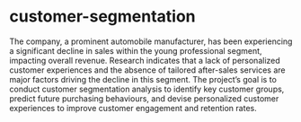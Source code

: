 # customer-segmentation
The company, a prominent automobile manufacturer, has been experiencing a 
significant decline in sales within the young professional segment, impacting overall revenue. 
Research indicates that a lack of personalized customer experiences and the absence of tailored 
after-sales services are major factors driving the decline in this segment. The project’s goal is to 
conduct customer segmentation analysis to identify key customer groups, predict future 
purchasing behaviours, and devise personalized customer experiences to improve customer 
engagement and retention rates.
